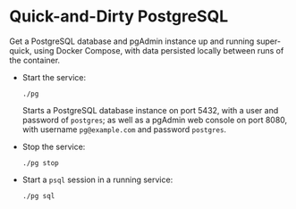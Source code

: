 # Quick-and-Dirty PostgreSQL

Get a PostgreSQL database and pgAdmin instance up and running
super-quick, using Docker Compose, with data persisted locally between
runs of the container.

* Start the service:

      ./pg

  Starts a PostgreSQL database instance on port 5432, with a user and
  password of `postgres`; as well as a pgAdmin web console on port 8080,
  with username `pg@example.com` and password `postgres`.

* Stop the service:

      ./pg stop

* Start a `psql` session in a running service:

      ./pg sql
